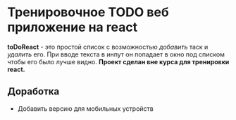 # Тренировочное TODO веб приложение на react
__toDoReact__ - это простой список с возможностью _добавить_ таск и _удалить_ его.
При вводе текста в инпут он попадает в окно под списком чтобы его было лучше видно.
__Проект сделан вне курса для тренировки react.__

## Доработка
* Добавить версию для мобильных устройств